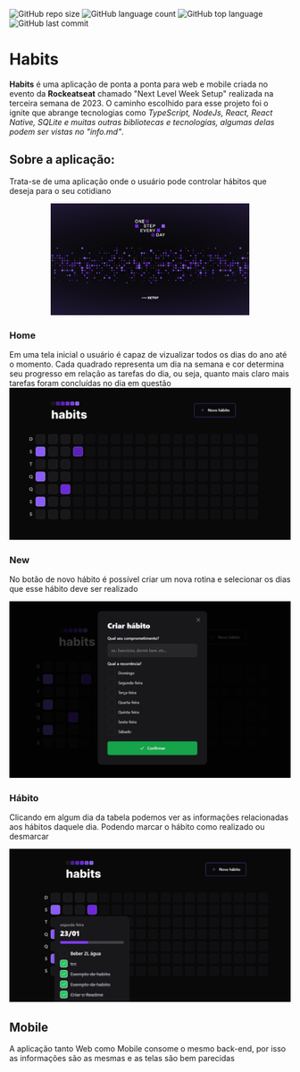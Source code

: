 ![GitHub repo size](https://img.shields.io/github/repo-size/LucasHARosa/Habit)
![GitHub language count](https://img.shields.io/github/languages/count/LucasHARosa/Habit)
![GitHub top language](https://img.shields.io/github/languages/top/LucasHARosa/Habit)
![GitHub last commit](https://img.shields.io/github/last-commit/LucasHARosa/Habit)
# Habits

<strong>Habits</strong> é uma aplicação de ponta a ponta para web e mobile criada no evento da <strong>Rockeatseat</strong> chamado "Next Level Week Setup" realizada na terceira semana de 2023. O caminho escolhido para esse projeto foi o ignite que abrange tecnologias como <em>TypeScript, NodeJs, React, React Native, SQLite e muitas outras bibliotecas e tecnologias, algumas delas podem ser vistas no "info.md"</em>.

<h2 > <strong>Sobre a aplicação:</strong> </h2>
Trata-se de uma aplicação onde o usuário pode controlar hábitos que deseja para o seu cotidiano

<p align="center">
    <img height="200" src="./Imagens/Wallpaper - 1920x1080.png" alt="">
</p>


### Home


<div>
Em uma tela inicial o usuário é capaz de vizualizar todos os dias do ano até o momento. Cada quadrado representa um dia na semana e cor determina seu progresso em relação as tarefas do dia, ou seja, quanto mais claro mais tarefas foram concluídas no dia em questão
</div>


<img src="./Imagens/home.png" alt="">

### New

No botão de novo hábito é possível criar um nova rotina e selecionar os dias que esse hábito deve ser realizado

<img src="./Imagens/new.png" alt="">

### Hábito

Clicando em algum dia da tabela podemos ver as informações relacionadas aos hábitos daquele dia. Podendo marcar o hábito como realizado ou desmarcar

<img src="./Imagens/habit.png" alt="">


## Mobile

A aplicação tanto Web como Mobile consome o mesmo back-end, por isso as informações são as mesmas e as telas são bem parecidas

<p align="center">
    <img class="j" src="./Imagens/Media_230123_202355.gif" alt="">
</p>
